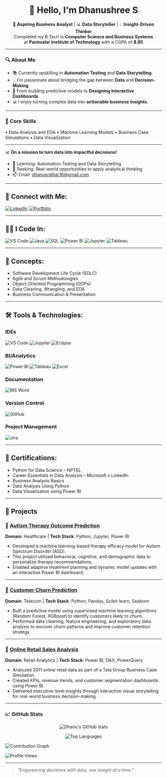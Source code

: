 <h1 align="center">👋 Hello, I'm Dhanushree S</h1>

<p align="center">
🎯 <strong>Aspiring Business Analyst</strong> | 📊 <strong>Data Storyteller</strong> | 💡 <strong>Insight-Driven Thinker</strong><br>
Completed my B.Tech in <strong>Computer Science and Business Systems</strong><br>
at <strong>Panimalar Institute of Technology</strong> with a CGPA of <strong>8.85</strong>
</p>

---

### 🔍 About Me

- 📚 Currently upskilling in **Automation Testing** and **Data Storytelling**.
- 💡 I'm passionate about bridging the gap between **Data** and **Decision-Making**.  
- 🤖 From building predictive models to **Designing Interactive Dashboards**.  
- 📊 I enjoy turning complex data into **actionable business insights**.  

---

### 🧠 Core Skills

<p align="left">
• Data Analysis and EDA 
• Machine Learning Models
• Business Case Simulations
• Data Visualization  
</p>

---

📊 **On a mission to turn data into impactful decisions!**

- 🚀 Learning: Automation Testing and  Data Storytelling  
- 🎯 Seeking: Real-world opportunities to apply analytical thinking  
- 📫 Email: [dhanusridhar16@gmail.com](mailto:dhanusridhar16@gmail.com)


---

## 🔗 Connect with Me:
[![LinkedIn](https://img.shields.io/badge/LinkedIn-blue?style=for-the-badge&logo=linkedin)](https://linkedin.com/in/dhanushree-s-6ba943248/)
[![Portfolio](https://img.shields.io/badge/Portfolio-website-green?style=for-the-badge&logo=google-chrome)](https://dhanusridhar16.wixsite.com/dhanu04)


---


## 👩‍💻 I Code In:
![VS Code](https://img.shields.io/badge/VS%20Code-007ACC?style=for-the-badge&logo=visual-studio-code&logoColor=white)
![Java](https://img.shields.io/badge/Java-007396?style=for-the-badge&logo=java&logoColor=white)
![SQL](https://img.shields.io/badge/SQL-4479A1?style=for-the-badge&logo=mysql&logoColor=white)
![Power BI](https://img.shields.io/badge/Power%20BI-F2C811?style=for-the-badge&logo=powerbi&logoColor=black)
![Jupyter](https://img.shields.io/badge/Jupyter-F37626?style=for-the-badge&logo=jupyter&logoColor=white)
![Tableau](https://img.shields.io/badge/Tableau-E97627?style=for-the-badge&logo=tableau&logoColor=white)


---


## 🧠 Concepts:
- Software Development Life Cycle (SDLC)  
- Agile and Scrum Methodologies  
- Object-Oriented Programming (OOPs)  
- Data Cleaning, Wrangling, and EDA  
- Business Communication & Presentation

---


## 🛠️ Tools & Technologies:
### IDEs
![VS Code](https://img.shields.io/badge/VS%20Code-007ACC?style=for-the-badge&logo=visual-studio-code&logoColor=white)
![Jupyter](https://img.shields.io/badge/Jupyter-F37626?style=for-the-badge&logo=jupyter&logoColor=white)
![Eclipse](https://img.shields.io/badge/Eclipse-2C2255?style=for-the-badge&logo=eclipse&logoColor=white)

### BI/Analytics
![Power BI](https://img.shields.io/badge/Power%20BI-F2C811?style=for-the-badge&logo=powerbi&logoColor=black)
![Tableau](https://img.shields.io/badge/Tableau-E97627?style=for-the-badge&logo=tableau&logoColor=white)
![Excel](https://img.shields.io/badge/Excel-217346?style=for-the-badge&logo=microsoft-excel&logoColor=white)

### Documentation
![MS Word](https://img.shields.io/badge/MS%20Word-2B579A?style=for-the-badge&logo=microsoft-word&logoColor=white)

### Version Control 
![GitHub](https://img.shields.io/badge/GitHub-181717?style=for-the-badge&logo=github&logoColor=white)

### Project Management
![Jira](https://img.shields.io/badge/Jira-0052CC?style=for-the-badge&logo=jira&logoColor=white)


---

## 📜 Certifications:
- Python for Data Science – NPTEL  
- Career Essentials in Data Analysis – Microsoft x LinkedIn  
- Business Analysis Basics  
- Data Analysis Using Python  
- Data Visualization using Power BI  

---

## 💼 Projects

### 🔹 [Autism Therapy Outcome Prediction](https://github.com/Dhanu1620/Autism_Therapy_Prediction)
**Domain**: Healthcare | **Tech Stack**: Python, Jupyter, Power BI  
- Developed a machine learning-based therapy efficacy model for Autism Spectrum Disorder (ASD).
- This project utilized behavioral, cognitive, and demographic data to personalize therapy recommendations.
- Enabled adaptive treatment planning and dynamic model updates with an interactive Power BI dashboard.

---

### 🔹 [Customer Churn Prediction](https://github.com/Dhanu1620/Customer-Churn-Prediction)
**Domain**: Telecom | **Tech Stack**: Python, Pandas, Scikit-learn, Seaborn  
- Built a predictive model using supervised machine learning algorithms (Random Forest, XGBoost) to identify customers likely to churn.
- Performed data cleaning, feature engineering, and exploratory data analysis to uncover churn patterns and improve customer retention strategy.

---

### 🔹 [Online Retail Sales Analysis](https://github.com/Dhanu1620/Online-Retail-Sales-Analysis)
 **Domain**: Retail Analytics | **Tech Stack**: Power BI, DAX, PowerQuery  
- Analyzed 2011 online retail data as part of a Tata Group Business Case Simulation.
- Created KPIs, revenue trends, and customer segmentation dashboards using Power BI.
- Delivered executive-level insights through interactive visual storytelling for real-world business decision-making.

---

### 📈 GitHub Stats

<p align="center">
<img src="https://github-readme-stats.vercel.app/api?username=Dhanu1620&show_icons=true&theme=radical" alt="Dhanu's GitHub stats" />
</p>

<p align="center">
<img src="https://github-readme-stats.vercel.app/api/top-langs/?username=Dhanu1620&layout=compact&theme=radical" alt="Top Languages" />
</p>

<p align="left">
  <img src="https://github-readme-activity-graph.vercel.app/graph?username=Dhanu1620&bg_color=000000&color=00ffff&line=00ffff&point=ffffff&area=true&hide_border=true" alt="Contribution Graph"/>
</p>

<p align="left">
  <img src="https://komarev.com/ghpvc/?username=Dhanu1620&label=PROFILE%20VIEWS&color=000000&labelColor=00FFFF&style=for-the-badge" alt="Profile Views"/>
</p>


---

> _"Empowering decisions with data, one insight at a time."_


